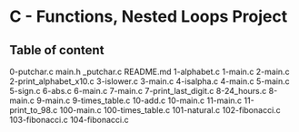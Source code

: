 # C - Functions, Nested Loops Project

## Table of content
0-putchar.c
main.h
_putchar.c
README.md
1-alphabet.c
1-main.c
2-main.c
2-print_alphabet_x10.c
3-islower.c
3-main.c
4-isalpha.c
4-main.c
5-main.c
5-sign.c
6-abs.c
6-main.c
7-main.c
7-print_last_digit.c
8-24_hours.c
8-main.c
9-main.c
9-times_table.c
10-add.c
10-main.c
11-main.c
11-print_to_98.c
100-main.c
100-times_table.c
101-natural.c
102-fibonacci.c
103-fibonacci.c
104-fibonacci.c
